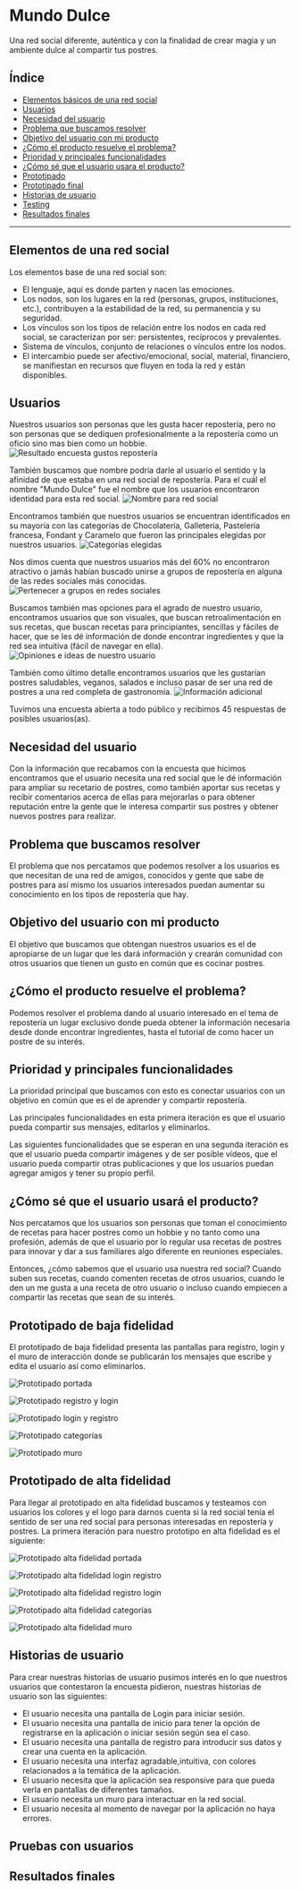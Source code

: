 # Mundo Dulce

Una red social diferente, auténtica y con la finalidad de crear magia y un ambiente dulce al compartir tus postres.

## Índice

- [Elementos básicos de una red social](#elementos-de-una-red-social)
- [Usuarios](#usuarios)
- [Necesidad del usuario](#necesidad-del-usuario)
- [Problema que buscamos resolver](#problema-que-buscamos-resolver)
- [Objetivo del usuario con mi producto](#objetivo-usuario)
- [¿Cómo el producto resuelve el problema?](#producto-resuelve-problema)
- [Prioridad y principales funcionalidades](#prioridad-y-funcionalidades)
- [¿Cómo sé que el usuario usara el producto?](#usuario-usa-el-producto)
- [Prototipado](#prototipado-de-baja-fidelidad)
- [Prototipado final](#Prototipado-de-alta-fidelidad)
- [Historias de usuario](#historias-de-usuario)
- [Testing](#pruebas-con-usuarios)
- [Resultados finales](#resultados-finales)

---

## Elementos de una red social

Los elementos base de una red social son:

- El lenguaje, aquí es donde parten y nacen las emociones.
- Los nodos, son los lugares en la red (personas, grupos, instituciones, etc.), contribuyen a la estabilidad de la red, su permanencia y su seguridad.
- Los vínculos son los tipos de relación entre los nodos en cada red social, se caracterizan por ser: persistentes, recíprocos y prevalentes.
- Sistema de vínculos, conjunto de relaciones o vínculos entre los nodos.
- El intercambio puede ser afectivo/emocional, social, material, financiero, se manifiestan en recursos que fluyen en toda la red y están disponibles.

## Usuarios

Nuestros usuarios son personas que les gusta hacer repostería, pero no son personas que se dediquen profesionalmente a la repostería como un oficio sino mas bien como un hobbie.
![Resultado encuesta gustos repostería](https://raw.githubusercontent.com/Tita-Navarro/GDL002-social-network/master/public/images/Encuesta1.jpg)

También buscamos que nombre podría darle al usuario el sentido y la afinidad de que estaba en una red social de repostería. Para el cuál el nombre "Mundo Dulce" fue el nombre que los usuarios encontraron identidad para esta red social.
![Nombre para red social](https://raw.githubusercontent.com/Tita-Navarro/GDL002-social-network/master/public/images/Encuesta2.jpg)

Encontramos también que nuestros usuarios se encuentran identificados en su mayoría con las categorías de Chocolatería, Galletería, Pastelería francesa, Fondant y Caramelo que fueron las principales elegidas por nuestros usuarios.
![Categorías elegidas](https://raw.githubusercontent.com/Tita-Navarro/GDL002-social-network/master/public/images/Encuesta3.jpg)

Nos dimos cuenta que nuestros usuarios más del 60% no encontraron atractivo o jamás habían buscado unirse a grupos de repostería en alguna de las redes sociales más conocidas.
![Pertenecer a grupos en redes sociales](https://raw.githubusercontent.com/Tita-Navarro/GDL002-social-network/master/public/images/Encuesta4.jpg)

Buscamos también mas opciones para el agrado de nuestro usuario, encontramos usuarios que son visuales, que buscan retroalimentación en sus recetas, que buscan recetas para principiantes, sencillas y fáciles de hacer, que se les dé información de donde encontrar ingredientes y que la red sea intuitiva (fácil de navegar en ella).
![Opiniones e ideas de nuestro usuario](https://raw.githubusercontent.com/Tita-Navarro/GDL002-social-network/master/public/images/Encuesta5.jpg)

También como último detalle encontramos usuarios que les gustarían postres saludables, veganos, salados e incluso pasar de ser una red de postres a una red completa de gastronomía.
![Información adicional](https://raw.githubusercontent.com/Tita-Navarro/GDL002-social-network/master/public/images/Encuesta6.jpg)

Tuvimos una encuesta abierta a todo público y recibimos 45 respuestas de posibles usuarios(as).

## Necesidad del usuario

Con la información que recabamos con la encuesta que hicimos encontramos que el usuario necesita una red social que le dé información para ampliar su recetario de postres, como también aportar sus recetas y recibir comentarios acerca de ellas para mejorarlas o para obtener reputación entre la gente que le interesa compartir sus postres y obtener nuevos postres para realizar.

## Problema que buscamos resolver

El problema que nos percatamos que podemos resolver a los usuarios es que necesitan de una red de amigos, conocidos y gente que sabe de postres para así mismo los usuarios interesados puedan aumentar su conocimiento en los tipos de repostería que hay.

## Objetivo del usuario con mi producto

El objetivo que buscamos que obtengan nuestros usuarios es el de apropiarse de un lugar que les dará información y crearán comunidad con otros usuarios que tienen un gusto en común que es cocinar postres.

## ¿Cómo el producto resuelve el problema?

Podemos resolver el problema dando al usuario interesado en el tema de repostería un lugar exclusivo donde pueda obtener la información necesaria desde donde encontrar ingredientes, hasta el tutorial de como hacer un postre de su interés.

## Prioridad y principales funcionalidades

La prioridad principal que buscamos con esto es conectar usuarios con un objetivo en común que es el de aprender y compartir repostería.

Las principales funcionalidades en esta primera iteración es que el usuario pueda compartir sus mensajes, editarlos y eliminarlos.

Las siguientes funcionalidades que se esperan en una segunda iteración es que el usuario pueda compartir imágenes y de ser posible vídeos, que el usuario pueda compartir otras publicaciones y que los usuarios puedan agregar amigos y tener su propio perfil.

## ¿Cómo sé que el usuario usará el producto?

Nos percatamos que los usuarios son personas que toman el conocimiento de recetas para hacer postres como un hobbie y no tanto como una profesión, además de que el usuario por lo regular usa recetas de postres para innovar y dar a sus familiares algo diferente en reuniones especiales.

Entonces, ¿cómo sabemos que el usuario usa nuestra red social?
Cuando suben sus recetas, cuando comenten recetas de otros usuarios, cuando le den un me gusta a una receta de otro usuario o incluso cuando empiecen a compartir las recetas que sean de su interés.

## Prototipado de baja fidelidad

El prototipado de baja fidelidad presenta las pantallas para registro, login y el muro de interacción donde se publicarán los mensajes que escribe y edita el usuario así como eliminarlos.

![Prototipado portada](https://raw.githubusercontent.com/Tita-Navarro/GDL002-social-network/master/public/images/prototipado_baja_fidelidad_1.jpeg)

![Prototipado registro y login](https://raw.githubusercontent.com/Tita-Navarro/GDL002-social-network/master/public/images/prototipado_baja_fidelidad_2.jpeg)

![Prototipado login y registro](https://raw.githubusercontent.com/Tita-Navarro/GDL002-social-network/master/public/images/prototipado_baja_fidelidad_3.jpeg)

![Prototipado categorías](https://raw.githubusercontent.com/Tita-Navarro/GDL002-social-network/master/public/images/prototipado_baja_fidelidad_4.jpeg)

![Prototipado muro](https://raw.githubusercontent.com/Tita-Navarro/GDL002-social-network/master/public/images/prototipo_baja_fidelidad_5.jpeg)

## Prototipado de alta fidelidad

Para llegar al prototipado en alta fidelidad buscamos y testeamos con usuarios los colores y el logo para darnos cuenta si la red social tenía el sentido de ser una red social para personas interesadas en repostería y postres. La primera iteración para nuestro prototipo en alta fidelidad es el siguiente:

![Prototipado alta fidelidad portada](https://raw.githubusercontent.com/Tita-Navarro/GDL002-social-network/master/public/images/prototipado_alta_fidelidad1.jpg)

![Prototipado alta fidelidad login registro](https://raw.githubusercontent.com/Tita-Navarro/GDL002-social-network/master/public/images/prototipado_alta_fidelidad2.jpg)

![Prototipado alta fidelidad registro login](https://raw.githubusercontent.com/Tita-Navarro/GDL002-social-network/master/public/images/prototipado_alta_fidelidad3.jpg)

![Prototipado alta fidelidad categorías](https://raw.githubusercontent.com/Tita-Navarro/GDL002-social-network/master/public/images/prototipado_alta_fidelidad4.jpg)

![Prototipado alta fidelidad muro](https://raw.githubusercontent.com/Tita-Navarro/GDL002-social-network/master/public/images/prototipado_alta_fidelidad5.jpg)

## Historias de usuario

Para crear nuestras historias de usuario pusimos interés en lo que nuestros usuarios que contestaron la encuesta pidieron, nuestras historias de usuario son las siguientes:

* El usuario necesita una pantalla de Login para iniciar sesión.
* El usuario necesita una pantalla de inicio para tener la opción de registrarse en la aplicación o iniciar sesión según sea el caso.
* El usuario necesita una pantalla de registro para introducir sus datos y crear una cuenta en la aplicación.
* El usuario necesita una interfaz agradable,intuitiva, con colores relacionados a la temática de la aplicación.
* El usuario necesita que la aplicación sea responsive para que pueda verla en pantallas de diferentes tamaños.
* El usuario necesita un muro para interactuar en la red social.
* El usuario necesita al momento de navegar por la aplicación no haya errores.

## Pruebas con usuarios

## Resultados finales
